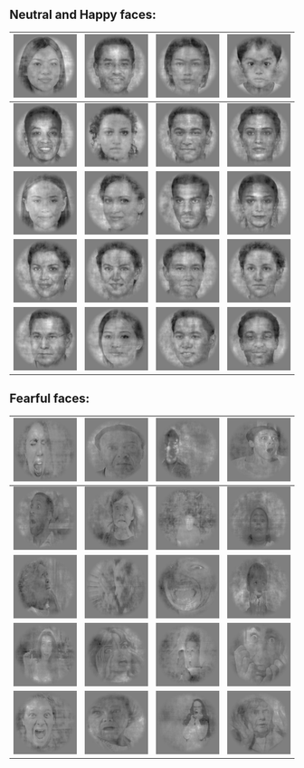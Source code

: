 

## Neutral and Happy faces:

![](../images/im0.png) | ![](images/im1.png) | ![](images/im2.png) | ![](images/im3.png)
-------------------- | -------------------- | -------------------- | --------------------
![](images/im4.png) | ![](images/im5.png) | ![](images/im6.png) | ![](images/im7.png)
![](images/im8.png) | ![](images/im9.png) | ![](images/im10.png) | ![](images/im11.png)
![](images/im12.png) | ![](images/im13.png) | ![](images/im14.png) | ![](images/im15.png)
![](images/im16.png) | ![](images/im17.png) | ![](images/im18.png) | ![](images/im19.png)


## Fearful faces:

![](images/im82.png) | ![](images/im83.png) | ![](images/im84.png) | ![](images/im85.png)
-------------------- | -------------------- | -------------------- | --------------------
![](images/im86.png) | ![](images/im87.png) | ![](images/im88.png) | ![](images/im89.png)
![](images/im90.png) | ![](images/im91.png) | ![](images/im92.png) | ![](images/im93.png)
![](images/im94.png) | ![](images/im95.png) | ![](images/im96.png) | ![](images/im97.png)
![](images/im98.png) | ![](images/im99.png) | ![](images/im100.png) | ![](images/im101.png)


